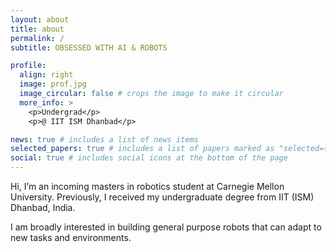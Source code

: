```yaml
---
layout: about
title: about
permalink: /
subtitle: OBSESSED WITH AI & ROBOTS

profile:
  align: right
  image: prof.jpg
  image_circular: false # crops the image to make it circular
  more_info: >
    <p>Undergrad</p>
    <p>@ IIT ISM Dhanbad</p>

news: true # includes a list of news items
selected_papers: true # includes a list of papers marked as "selected={true}"
social: true # includes social icons at the bottom of the page
---
```

Hi, I’m an incoming masters in robotics student at Carnegie Mellon University. Previously, I received my undergraduate degree from IIT (ISM) Dhanbad, India.

I am broadly interested in building general purpose robots that can adapt to new tasks and environments.


<!-- Hello! I'm a passionate researcher, obsessed with Artificial Intelligence and Robotics, as I firmly believe that they possess the transformative power to redefine the world around us and enhance our comprehension of it. I aim to build a beautiful and efficient system that is capable of understanding itself, others and its surroundings, ultimately contributing positively to societal harmony and progress.

My research interests are multifaceted, yet I find profound fascination in embodied AI, cognitive neuroscience and legged robot locomotion. I am currently exploring the depths of embodied intelligence, understanding the intricate interplay between Attention, Cognition, Perception, and Action in robotic systems. -->


<!-- My journey, fueled by an unwavering passion that has transcended into an obsession is dedicated to unraveling the mysteries of artificial intelligence and robotics. My fervor for these fields knows no bounds, as I firmly believe they possess the transformative power to redefine our interactions with the world and enhance our comprehension of it. With each endeavor, I strive to push the boundaries of what is deemed possible, driven by an insatiable curiosity and a commitment to innovation.

My research interests are multifaceted, yet I find profound fascination in embodied AI and legged robot locomotion. I have delved into the complexities of locomotive systems, unraveling the nuances that govern the movement of legged robots in diverse environments. I have delved into the depths of embodied intelligence, exploring the intricate interplay between Attention, Cognition, Perception, and Action in robotic systems.

In the pursuit of my aspirations, I am not merely a spectator but an active participant in shaping the future of AI and robotics. With a steadfast determination and an unyielding spirit, I am poised to make my mark in these dynamic and transformative fields, leaving a lasting impact on the world. -->

<!-- Put your address / P.O. box / other info right below your picture. You can also disable any of these elements by editing `profile` property of the YAML header of your `_pages/about.md`. Edit `_bibliography/papers.bib` and Jekyll will render your [publications page](/al-folio/publications/) automatically.

Link to your social media connections, too. This theme is set up to use [Font Awesome icons](https://fontawesome.com/) and [Academicons](https://jpswalsh.github.io/academicons/), like the ones below. Add your Facebook, Twitter, LinkedIn, Google Scholar, or just disable all of them. -->
